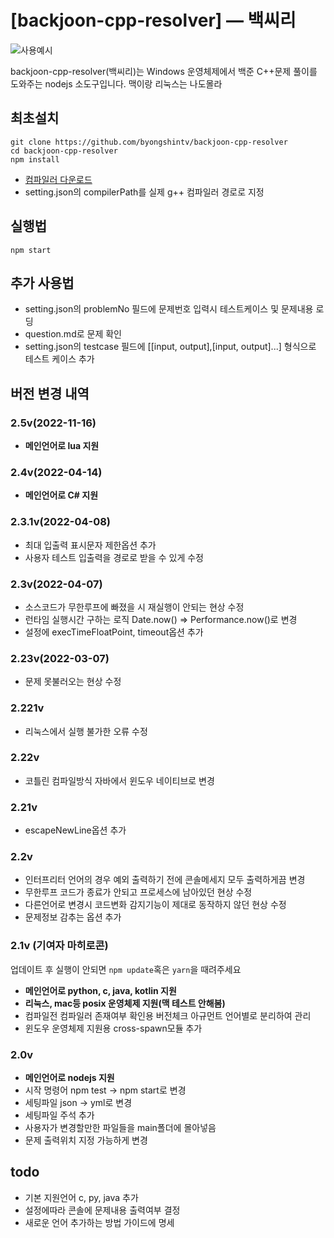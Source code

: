 [backjoon-cpp-resolver] — 백씨리
===
![사용예시](./asset/thumb.webp)

backjoon-cpp-resolver(백씨리)는 Windows 운영체제에서 백준 C++문제 풀이를 도와주는 nodejs 소도구입니다. 맥이랑 리눅스는 나도몰라


최초설치
---

```
git clone https://github.com/byongshintv/backjoon-cpp-resolver
cd backjoon-cpp-resolver
npm install
```


* <a class="reference external" href="https://sourceforge.net/projects/mingw-w64/files/Toolchains%20targetting%20Win64/Personal%20Builds/mingw-builds/8.1.0/threads-posix/sjlj/x86_64-8.1.0-release-posix-sjlj-rt_v6-rev0.7z" rel="nofollow">컴파일러 다운로드 </a>
* setting.json의 compilerPath를 실제 g++ 컴파일러 경로로 지정

실행법
---
```
npm start
```


추가 사용법 
---
* setting.json의 problemNo 필드에 문제번호 입력시 테스트케이스 및 문제내용 로딩
* question.md로 문제 확인
* setting.json의 testcase 필드에 [[input, output],[input, output]...] 형식으로 테스트 케이스 추가


버전 변경 내역
---
### 2.5v(2022-11-16)
* **메인언어로 lua 지원**
### 2.4v(2022-04-14)
* **메인언어로 C# 지원**
### 2.3.1v(2022-04-08)
* 최대 입출력 표시문자 제한옵션 추가
* 사용자 테스트 입출력을 경로로 받을 수 있게 수정
### 2.3v(2022-04-07)
* 소스코드가 무한루프에 빠졌을 시 재실행이 안되는 현상 수정
* 런타임 실행시간 구하는 로직 Date.now() => Performance.now()로 변경
* 설정에 execTimeFloatPoint, timeout옵션 추가

### 2.23v(2022-03-07)
* 문제 못불러오는 현상 수정

### 2.221v
* 리눅스에서 실행 불가한 오류 수정

### 2.22v
* 코틀린 컴파일방식 자바에서 윈도우 네이티브로 변경

### 2.21v
* escapeNewLine옵션 추가

### 2.2v
* 인터프리터 언어의 경우 예외 출력하기 전에 콘솔메세지 모두 출력하게끔 변경
* 무한루프 코드가 종료가 안되고 프로세스에 남아있던 현상 수정
* 다른언어로 변경시 코드변화 감지기능이 제대로 동작하지 않던 현상 수정
* 문제정보 감추는 옵션 추가


### 2.1v (기여자 마히로콘)
업데이트 후 실행이 안되면 `npm update`혹은 `yarn`을 때려주세요
* **메인언어로 python, c, java, kotlin 지원**
* **리눅스, mac등 posix 운영체제 지원(맥 테스트 안해봄)**
* 컴파일전 컴파일러 존재여부 확인용 버전체크 아규먼트 언어별로 분리하여 관리
* 윈도우 운영체제 지원용 cross-spawn모듈 추가 


### 2.0v
* **메인언어로 nodejs 지원**
* 시작 명령어 npm test -> npm start로 변경
* 세팅파일 json -> yml로 변경
* 세팅파일 주석 추가
* 사용자가 변경할만한 파일들을 main폴더에 몰아넣음
* 문제 출력위치 지정 가능하게 변경

todo
---
* 기본 지원언어 c, py, java 추가
* 설정에따라 콘솔에 문제내용 출력여부 결정
* 새로운 언어 추가하는 방법 가이드에 명세
